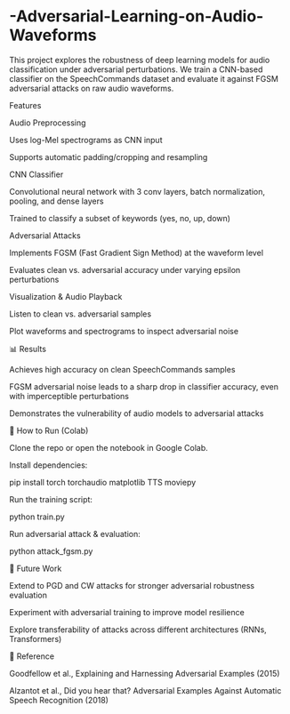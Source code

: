 # -Adversarial-Learning-on-Audio-Waveforms
This project explores the robustness of deep learning models for audio classification under adversarial perturbations. We train a CNN-based classifier on the SpeechCommands dataset and evaluate it against FGSM adversarial attacks on raw audio waveforms.

Features

Audio Preprocessing

Uses log-Mel spectrograms as CNN input

Supports automatic padding/cropping and resampling

CNN Classifier

Convolutional neural network with 3 conv layers, batch normalization, pooling, and dense layers

Trained to classify a subset of keywords (yes, no, up, down)

Adversarial Attacks

Implements FGSM (Fast Gradient Sign Method) at the waveform level

Evaluates clean vs. adversarial accuracy under varying epsilon perturbations

Visualization & Audio Playback

Listen to clean vs. adversarial samples

Plot waveforms and spectrograms to inspect adversarial noise

📊 Results

Achieves high accuracy on clean SpeechCommands samples

FGSM adversarial noise leads to a sharp drop in classifier accuracy, even with imperceptible perturbations

Demonstrates the vulnerability of audio models to adversarial attacks

🚀 How to Run (Colab)

Clone the repo or open the notebook in Google Colab.

Install dependencies:

pip install torch torchaudio matplotlib TTS moviepy


Run the training script:

python train.py


Run adversarial attack & evaluation:

python attack_fgsm.py

📌 Future Work

Extend to PGD and CW attacks for stronger adversarial robustness evaluation

Experiment with adversarial training to improve model resilience

Explore transferability of attacks across different architectures (RNNs, Transformers)

📖 Reference

Goodfellow et al., Explaining and Harnessing Adversarial Examples (2015)

Alzantot et al., Did you hear that? Adversarial Examples Against Automatic Speech Recognition (2018)
